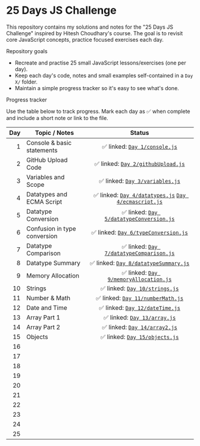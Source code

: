 # 25 Days JS Challenge

This repository contains my solutions and notes for the "25 Days JS Challenge" inspired by Hitesh Choudhary's course. The goal is to revisit core JavaScript concepts, practice focused exercises each day.

Repository goals
- Recreate and practise 25 small JavaScript lessons/exercises (one per day).
- Keep each day's code, notes and small examples self-contained in a `Day X/` folder.
- Maintain a simple progress tracker so it's easy to see what's done.


Progress tracker

Use the table below to track progress. Mark each day as ✅ when complete and include a short note or link to the file.

| Day | Topic / Notes | Status |
|-----:|---------------|:------:|
| 1 | Console & basic statements | ✅ linked: [`Day 1/console.js`](Day%201/console.js) |
| 2 | GitHub Upload Code | ✅ linked: [`Day 2/githubUpload.js`](Day%202/githubUpload.js) |
| 3 | Variables and Scope | ✅ linked: [`Day 3/variables.js`](Day%203/variables.js) |
| 4 | Datatypes and ECMA Script | ✅ linked: [`Day 4/datatypes.js`](Day%204/datatypes.js) [`Day 4/ecmascript.js`](Day%204/ecmascript.js) |
| 5 | Datatype Conversion | ✅ linked: [`Day 5/datatypeConversion.js`](Day%205/datatypeConversion.js) |
| 6 | Confusion in type conversion | ✅ linked: [`Day 6/typeConversion.js`](Day%206/typeConversion.js) |
| 7 | Datatype Comparison | ✅ linked: [`Day 7/datatypeComparison.js`](Day%207/datatypeComparison.js) |
| 8 |  Datatype Summary| ✅ linked: [`Day 8/datatypeSummary.js`](Day%208/datatypeSummary.js) |
| 9 | Memory Allocation | ✅ linked: [`Day 9/memoryAllocation.js`](Day%209/memoryAllocation.js) |  
| 10 | Strings | ✅ linked: [`Day 10/strings.js`](Day%2010/strings.js) |
| 11 |  Number & Math | ✅ linked: [`Day 11/numberMath.js`](Day%2011/numberMath.js) |
| 12 | Date and Time | ✅ linked: [`Day 12/dateTime.js`](Day%2012/dateTime.js) |
| 13 | Array Part 1 | ✅ linked: [`Day 13/array.js`](Day%2013/array.js) |
| 14 | Array Part 2 | ✅ linked: [`Day 14/array2.js`](Day%2014/array2.js) |
| 15 | Objects | ✅ linked: [`Day 15/objects.js`](Day%2015/objects.js) |
| 16 |  |  |
| 17 |  |  |
| 18 |  |  |
| 19 |  |  |
| 20 |  |  |
| 21 |  |  |
| 22 |  |  |
| 23 |  |  |
| 24 |  |  |
| 25 |  |  |

